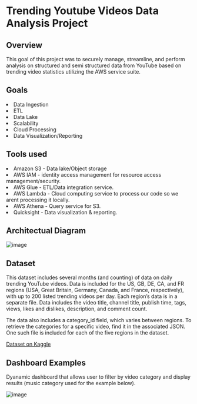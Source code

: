 # Trending Youtube Videos Data Analysis Project

## Overview
This goal of this project was to securely manage, streamline, and perform analysis on structured and semi structured data from YouTube based on trending video statistics utilizing the AWS service suite. 

## Goals
<li>Data Ingestion</li>
<li>ETL</li>
<li>Data Lake</li>
<li>Scalability</li>
<li>Cloud Processing</li>
<li>Data Visualization/Reporting</li>

## Tools used
<li>Amazon S3 - Data lake/Object storage</li>
<li>AWS IAM - identity access management for resource access management/security.</li>
<li>AWS Glue - ETL/Data integration service.</li>
<li>AWS Lambda - Cloud computing service to process our code so we arent processing it locally.</li>
<li>AWS Athena - Query service for S3.</li>
<li>Quicksight - Data visualization & reporting.</li>

## Architectual Diagram
![image](https://github.com/claydoers/de-youtube-analysis-project/assets/109707159/dcb05761-4b22-42f3-a194-bcd9eaafa601)


## Dataset
This dataset includes several months (and counting) of data on daily trending YouTube videos. Data is included for the US, GB, DE, CA, and FR regions (USA, Great Britain, Germany, Canada, and France, respectively), with up to 200 listed trending videos per day. Each region’s data is in a separate file. Data includes the video title, channel title, publish time, tags, views, likes and dislikes, description, and comment count.

The data also includes a category_id field, which varies between regions. To retrieve the categories for a specific video, find it in the associated JSON. One such file is included for each of the five regions in the dataset.

[Dataset on Kaggle ](https://www.kaggle.com/datasets/datasnaek/youtube-new "Youtube Dataset")

## Dashboard Examples

Dyanamic dashboard that allows user to filter by video category and display results (music category used for the example below).

![image](https://github.com/claydoers/de-youtube-analysis-project/assets/109707159/73cf3648-0825-4e0d-bc98-7fd74c3a0587)
